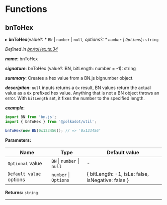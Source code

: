 

# Functions

<a id="bntohex"></a>

##  bnToHex

▸ **bnToHex**(value?: * `BN` &#124; `number` &#124; `null`*, options?: * `number` &#124; `Options`*): `string`

*Defined in [bn/toHex.ts:34](https://github.com/polkadot-js/common/blob/74744e6/packages/util/src/bn/toHex.ts#L34)*

*__name__*: bnToHex

*__signature__*: bnToHex (value?: BN, bitLength: number = -1): string

*__summary__*: Creates a hex value from a BN.js bignumber object.

*__description__*: `null` inputs returns a `0x` result, BN values return the actual value as a `0x` prefixed hex value. Anything that is not a BN object throws an error. With `bitLength` set, it fixes the number to the specified length.

*__example__*:   

```javascript
import BN from 'bn.js';
import { bnToHex } from '@polkadot/util';

bnToHex(new BN(0x123456)); // => '0x123456'
```

**Parameters:**

| Name | Type | Default value |
| ------ | ------ | ------ |
| `Optional` value |  `BN` &#124; `number` &#124; `null`| - |
| `Default value` options |  `number` &#124; `Options`|  { bitLength: -1, isLe: false, isNegative: false } |

**Returns:** `string`

___

